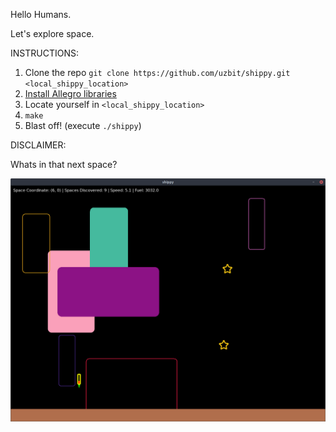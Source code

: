 Hello Humans.

Let's explore space. 

INSTRUCTIONS:

1) Clone the repo `git clone https://github.com/uzbit/shippy.git <local_shippy_location>`
2) [Install Allegro libraries](https://wiki.allegro.cc/index.php?title=Getting_Started#Installing_Allegro)  
3) Locate yourself in `<local_shippy_location>`
4) `make`
5) Blast off! (execute `./shippy`)

DISCLAIMER:

Whats in that next space? 

![alt text](https://github.com/uzbit/shippy/blob/master/data/screen1.png)
